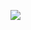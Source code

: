 ![](images/https://github.com/ericflor/Job-Board/blob/master/app/assets/images/Screen%20Shot%202019-02-20%20at%201.17.50%20PM.png)
